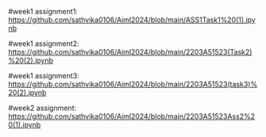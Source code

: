 #week1 assignment1: https://github.com/sathvika0106/Aiml2024/blob/main/ASS1Task1%20(1).ipynb 

#week1 assignment2: https://github.com/sathvika0106/Aiml2024/blob/main/2203A51523(Task2)%20(2).ipynb

#week1 assignment3: https://github.com/sathvika0106/Aiml2024/blob/main/2203A51523(task3)%20(2).ipynb

#week2 assignment: https://github.com/sathvika0106/Aiml2024/blob/main/2203A51523Ass2%20(1).ipynb
